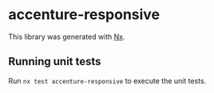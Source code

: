 # accenture-responsive

This library was generated with [Nx](https://nx.dev).

## Running unit tests

Run `nx test accenture-responsive` to execute the unit tests.
